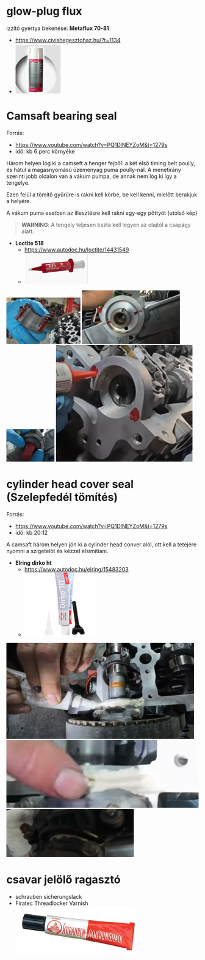 

# glow-plug flux
izzító gyertya bekenése: **Metaflux 70-81**
* https://www.civishegesztohaz.hu/?t=1134
* ![](docs/2025-07-27-11-35-28.png)



# Camsaft bearing seal

Forrás:
* https://www.youtube.com/watch?v=PQ1DlNEYZoM&t=1279s
* idő: kb 6 perc környéke


Három helyen lóg ki a camseft a henger fejből: a két első timing belt poully, és hátul a magasnyomású üzemenyag puma poully-nál. A menetirány szerinti jobb oldalon van a vákum pumpa, de annak nem lóg ki így a tengelye. 

Ezen felül a tömítő gyűrűre is rakni kell körbe, be kell kenni, mielőtt berakjuk a helyére. 

A vákum puma esetben az illesztésre kell rakni egy-egy pöttyöt (utolsó kép)

>**WARNING**: A tengely teljesen tiszta kell legyen az olajtól a csapágy alatt. 

* **Loctite 518**
  * https://www.autodoc.hu/loctite/14431549
  * ![](docs/2025-07-27-11-38-25.png)
  
![](docs/2025-07-27-11-47-28.png) ![](docs/2025-07-27-11-47-54.png) ![](docs/2025-07-27-11-51-14.png)
![](docs/2025-07-27-12-02-27.png)


# cylinder head cover seal (Szelepfedél tömítés)

Forrás:
* https://www.youtube.com/watch?v=PQ1DlNEYZoM&t=1279s
* idő: kb 20:12

A camsaft három helyen jön ki a cylinder head conver alól, ott kell a tetejére nyomni a szigetelőt és kézzel elsimitíani. 

* **Elring dirko ht**
  * https://www.autodoc.hu/elring/15483203
  * ![](docs/2025-07-27-11-40-13.png)

![](docs/2025-07-27-12-08-25.png) ![](docs/2025-07-27-12-09-02.png) ![](docs/2025-07-27-12-09-40.png)



# csavar jelölő ragasztó

* schrauben sicherungslack
* Firatec Threadlocker Varnish
![](docs/2025-07-28-22-23-57.png)